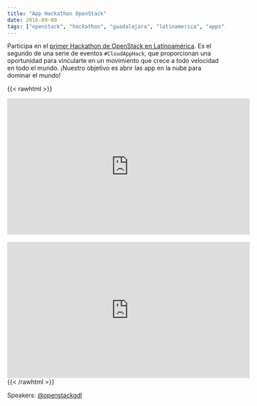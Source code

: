 ```yaml
---
title: "App Hackathon OpenStack"
date: 2016-09-09
tags: ["openstack", "hackathon", "guadalajara", "latinamerica", "apps", "development", "openstack foundation"]
---
```


Participa en el [primer Hackathon de OpenStack en Latinoamérica](http://hackathon.openstackgdl.org/). Es el segundo de una serie de eventos ``#CloudAppHack``, que proporcionan una oportunidad para vincularte en un movimiento que crece a todo velocidad en todo el mundo. ¡Nuestro objetivo es abrir las app en la nube para dominar el mundo!

{{< rawhtml >}}
<iframe width="560" height="315" src="https://www.youtube.com/embed/P4f8CB-6wHQ" frameborder="0" allow="accelerometer; autoplay; encrypted-media; gyroscope; picture-in-picture" allowfullscreen></iframe>
<br><br>
<iframe width="560" height="315" src="https://www.youtube.com/embed/aSj7h04C_eE" frameborder="0" allow="accelerometer; autoplay; encrypted-media; gyroscope; picture-in-picture" allowfullscreen></iframe>
{{< /rawhtml >}}

Speakers:
[@openstackgdl](https://twitter.com/openstackgdl)